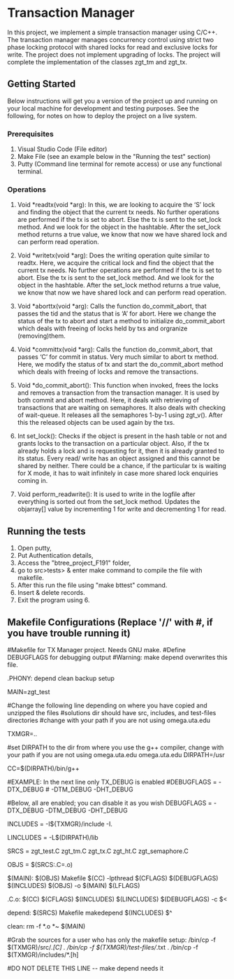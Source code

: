 # Transaction Manager

In this project, we implement a simple transaction manager using C/C++. The transaction manager manages concurrency control
using strict two phase locking protocol with shared locks for read and exclusive locks for write. The project does not implement
upgrading of locks. The project will complete the implementation of the classes zgt_tm and zgt_tx.

## Getting Started

Below instructions will get you a version of the project up and running on your local machine for development and testing purposes. See the following, for notes on how to deploy the project on a live system.

### Prerequisites

1) Visual Studio Code (File editor)
2) Make File (see an example below in the "Running the test" section)
3) Putty (Command line terminal for remote access) or use any functional terminal.

### Operations

1. Void *readtx(void *arg):
In this, we are looking to acquire the ‘S’ lock and finding the object that the current tx needs. No further operations are
performed if the tx is set to abort. Else the tx is sent to the set_lock method. And we look for the object in the hashtable.
After the set_lock method returns a true value, we know that now we have shared lock and can perform read operation.

2. Void *writetx(void *arg):
Does the writing operation quite similar to readtx. Here, we acquire the critical lock and find the object that the current tx
needs. No further operations are performed if the tx is set to abort. Else the tx is sent to the set_lock method. And we look
for the object in the hashtable. After the set_lock method returns a true value, we know that now we have shared lock and can perform read operation.

3. Void *aborttx(void *arg):
Calls the function do_commit_abort, that passes the tid and the status that is ‘A’ for abort. Here we change the status of
the tx to abort and start a method to initialize do_commit_abort which deals with freeing of locks held by txs and orgranize (removing)them.

4. Void *committx(void *arg):
Calls the function do_commit_abort, that passes ‘C’ for commit in status. Very much similar to abort tx method. Here, 
we modify the status of tx and start the do_commit_abort method which deals with freeing of locks and remove the transactions.

5. Void *do_commit_abort():
This function when invoked, frees the locks and removes a transaction from the transaction manager. It is used by both
commit and abort method. Here, it deals with retrieving of transactions that are waiting on semaphores. It also deals with
checking of wait-queue. It releases all the semaphores 1-by-1 using zgt_v(). After this the released objects can be used again by the txs.

6. Int set_lock():
Checks if the object is present in the hash table or not and grants locks to the transaction on a particular object. Also, if
the tx already holds a lock and is requesting for it, then it is already granted to its status. Every read/ write has an object
assigned and this cannot be shared by neither. There could be a chance, if the particular tx is waiting for X mode, it has to
wait infinitely in case more shared lock enquiries coming in.

7. Void perform_readwrite():
It is used to write in the logfile after everything is sorted out from the set_lock method. Updates the objarray[] value by
incrementing 1 for write and decrementing 1 for read.

## Running the tests

1) Open putty,
2) Put Authentication details,
3) Access the "btree_project_F191" folder,
4) go to src>tests> & enter make command to compile the file with makefile.
5) After this run the file using "make bttest" command. 
6) Insert & delete records.
7) Exit the program using 6.

## Makefile Configurations (Replace '//' with #, if you have trouble running it)

#Makefile for TX Manager project.  Needs GNU make.
#Define DEBUGFLAGS for debugging output
#Warning: make depend overwrites this file.

.PHONY: depend clean backup setup

MAIN=zgt_test

#Change the following line depending on where you have copied and unzipped the files
#solutions dir should have src, includes, and test-files directories
#change with your path if you are not using omega.uta.edu

TXMGR=..

#set DIRPATH to the dir from where you use the g++ compiler, change with your path if you are not using omega.uta.edu omega.uta.edu
DIRPATH=/usr

CC=$(DIRPATH)/bin/g++

#EXAMPLE: In the next line only TX_DEBUG is enabled
#DEBUGFLAGS =  -DTX_DEBUG # -DTM_DEBUG -DHT_DEBUG

#Below, all are enabled; you can disable it as you wish
DEBUGFLAGS = -DTX_DEBUG -DTM_DEBUG -DHT_DEBUG

INCLUDES = -I${TXMGR}/include -I.

LINCLUDES = -L$(DIRPATH)/lib

SRCS = zgt_test.C zgt_tm.C zgt_tx.C zgt_ht.C zgt_semaphore.C

OBJS = $(SRCS:.C=.o)

$(MAIN):  $(OBJS) Makefile
	 $(CC) -lpthread $(CFLAGS) $(DEBUGFLAGS) $(INCLUDES) $(OBJS) -o $(MAIN) $(LFLAGS)

.C.o:
	$(CC) $(CFLAGS) $(INCLUDES) $(LINCLUDES) $(DEBUGFLAGS) -c $<

depend: $(SRCS) Makefile
	makedepend $(INCLUDES)  $^

clean:
	rm -f *.o *~ $(MAIN)

#Grab the sources for a user who has only the makefile
setup:
	/bin/cp -f $(TXMGR)/src/*.[C] .
	/bin/cp -f $(TXMGR)/test-files/*.txt .
	/bin/cp -f $(TXMGR)/includes/*.[h]

#DO NOT DELETE THIS LINE -- make depend needs it


